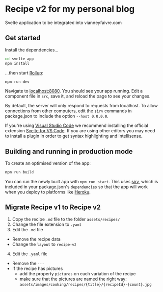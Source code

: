 # Recipe v2 for my personal blog

Svelte application to be integrated into vianneyfaivre.com

## Get started

Install the dependencies...

```bash
cd svelte-app
npm install
```

...then start [Rollup](https://rollupjs.org):

```bash
npm run dev
```

Navigate to [localhost:8080](http://localhost:8080). You should see your app running. Edit a component file in `src`, save it, and reload the page to see your changes.

By default, the server will only respond to requests from localhost. To allow connections from other computers, edit the `sirv` commands in package.json to include the option `--host 0.0.0.0`.

If you're using [Visual Studio Code](https://code.visualstudio.com/) we recommend installing the official extension [Svelte for VS Code](https://marketplace.visualstudio.com/items?itemName=svelte.svelte-vscode). If you are using other editors you may need to install a plugin in order to get syntax highlighting and intellisense.

## Building and running in production mode

To create an optimised version of the app:

```bash
npm run build
```

You can run the newly built app with `npm run start`. This uses [sirv](https://github.com/lukeed/sirv), which is included in your package.json's `dependencies` so that the app will work when you deploy to platforms like [Heroku](https://heroku.com).

## Migrate Recipe v1 to Recipe v2

1. Copy the recipe `.md` file to the folder `assets/recipes/`
2. Change the file extension to `.yaml`
3. Edit the `.md` file
  - Remove the recipe data
  - Change the `layout` to `recipe-v2`
4. Edit the `.yaml` file
  - Remove the `---` 
  - If the recipe has pictures
    - add the property `pictures` on each variation of the recipe
    - make sure that the pictures are named the right way: `assets/images/cooking/recipes/{title}/{recipeId}-{count}.jpg`